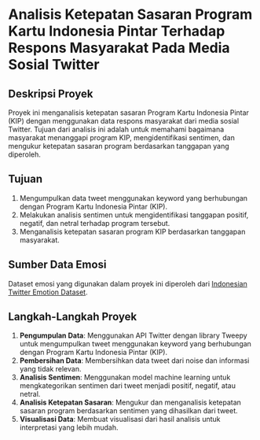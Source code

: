# Analisis Ketepatan Sasaran Program Kartu Indonesia Pintar Terhadap Respons Masyarakat Pada Media Sosial Twitter

## Deskripsi Proyek
Proyek ini menganalisis ketepatan sasaran Program Kartu Indonesia Pintar (KIP) dengan menggunakan data respons masyarakat dari media sosial Twitter. Tujuan dari analisis ini adalah untuk memahami bagaimana masyarakat menanggapi program KIP, mengidentifikasi sentimen, dan mengukur ketepatan sasaran program berdasarkan tanggapan yang diperoleh.

## Tujuan
1. Mengumpulkan data tweet menggunakan keyword yang berhubungan dengan Program Kartu Indonesia Pintar (KIP).
2. Melakukan analisis sentimen untuk mengidentifikasi tanggapan positif, negatif, dan netral terhadap program tersebut.
3. Menganalisis ketepatan sasaran program KIP berdasarkan tanggapan masyarakat.

## Sumber Data Emosi
Dataset emosi yang digunakan dalam proyek ini diperoleh dari [Indonesian Twitter Emotion Dataset](https://github.com/meisaputri21/Indonesian-Twitter-Emotion-Dataset).

## Langkah-Langkah Proyek
1. **Pengumpulan Data**: Menggunakan API Twitter dengan library Tweepy untuk mengumpulkan tweet menggunakan keyword yang berhubungan dengan Program Kartu Indonesia Pintar (KIP).
2. **Pembersihan Data**: Membersihkan data tweet dari noise dan informasi yang tidak relevan.
3. **Analisis Sentimen**: Menggunakan model machine learning untuk mengkategorikan sentimen dari tweet menjadi positif, negatif, atau netral.
4. **Analisis Ketepatan Sasaran**: Mengukur dan menganalisis ketepatan sasaran program berdasarkan sentimen yang dihasilkan dari tweet.
5. **Visualisasi Data**: Membuat visualisasi dari hasil analisis untuk interpretasi yang lebih mudah.
